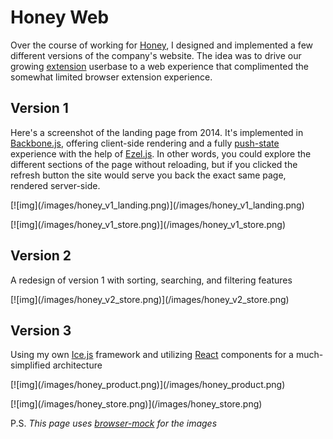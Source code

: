 # Honey Web

Over the course of working for [Honey][honey-site], I designed and implemented a few different versions of the company's website. The idea was to drive our growing [extension][honey-ext] userbase to a web experience that complimented the somewhat limited browser extension experience.
## Version 1

Here's a screenshot of the landing page from 2014. It's implemented in [Backbone.js][backbone-js], offering client-side rendering and a fully [push-state][pushstate-link] experience with the help of [Ezel.js][ezel-js]. In other words, you could explore the different sections of the page without reloading, but if you clicked the refresh button the site would serve you back the exact same page, rendered server-side.

<p class="browser-mock">
  [![img](/images/honey_v1_landing.png)](/images/honey_v1_landing.png)
</p>

<p class="browser-mock">
  [![img](/images/honey_v1_store.png)](/images/honey_v1_store.png)
</p>

## Version 2

A redesign of version 1 with sorting, searching, and filtering features

<p class="browser-mock">
  [![img](/images/honey_v2_store.png)](/images/honey_v2_store.png)
</p>


## Version 3

Using my own [Ice.js][ice-js] framework and utilizing [React][react-js] components for a much-simplified architecture

<p class="browser-mock">
  [![img](/images/honey_product.png)](/images/honey_product.png)
</p>

<p class="browser-mock">
  [![img](/images/honey_store.png)](/images/honey_store.png)
</p>


P.S. *This page uses [browser-mock](http://coltontb.github.io/browser-mock) for the images* 


[react-js]: http://facebook.github.io/react/
[ice-js]: http://coltontb.github.io/ice-js
[pushstate-link]: http://spoiledmilk.com/blog/html5-changing-the-browser-url-without-refreshing-page/
[artsy-site]: https://www.artsy.net/
[ezel-js]: http://ezeljs.com/
[backbone-js]: http://backbonejs.org/
[phantom-js]: http://phantomjs.org/
[honey-site]: http://www.joinhoney.com
[honey-ext]: https://chrome.google.com/webstore/detail/honey/bmnlcjabgnpnenekpadlanbbkooimhnj?hl=en-US